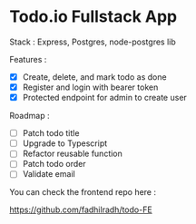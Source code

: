 # Todo.io Fullstack App 

Stack : Express, Postgres, node-postgres lib

Features : 

- [x] Create, delete, and mark todo as done
- [x] Register and login with bearer token
- [x] Protected endpoint for admin to create user

Roadmap : 

- [ ] Patch todo title
- [ ] Upgrade to Typescript 
- [ ] Refactor reusable function
- [ ] Patch todo order
- [ ] Validate email

You can check the frontend repo here :

https://github.com/fadhilradh/todo-FE

